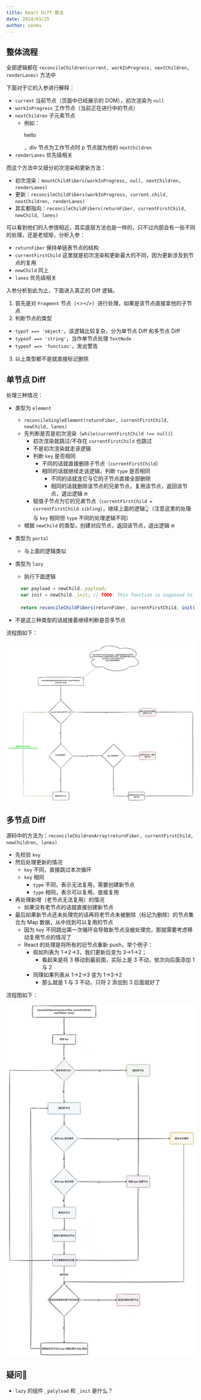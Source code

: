 ```yaml
---
title: React Diff 算法
date: 2024/03/25
author: senmu
---
```


## 整体流程

全部逻辑都在 `reconcileChildren(current, workInProgress, nextChildren, renderLanes)` 方法中

下面对于它的入参进行解释：

* `current` 当前节点（页面中已经展示的 DOM），初次渲染为 `null`
* `workInProgress` 工作节点（当前正在进行中的节点）
* `nextChildren` 子元素节点
  - 例如：<div><p>hello</p></div>，div 节点为工作节点时 p 节点就为他的 `nextChildren`
* `renderLanes` 优先级相关

而这个方法中又细分初次渲染和更新方法：

* 初次渲染：`mountChildFibers(workInProgress, null, nextChildren, renderLanes)`
* 更新：`reconcileChildFibers(workInProgress, current.child, nextChildren, renderLanes)`
* 其实都指向：`reconcileChildFibers(returnFiber, currentFirstChild, newChild, lanes)`

可以看到他们的入参很相近，其实底层方法也是一样的，只不过内部会有一些不同的处理，还是老规矩，分析入参：

* `returnFiber` 保持单链表节点的结构
* `currentFirstChild` 这里就是初次渲染和更新最大的不同，因为更新涉及到节点的复用
* `newChild` 同上
* `lanes` 优先级相关

入参分析到此为止，下面进入真正的 Diff 逻辑。

1. 首先是对 `Fragment` 节点（<></>）进行处理，如果是该节点直接拿他的子节点
2. 判断节点的类型
  - `typof ==> 'object'`，该逻辑比较复杂，分为单节点 Diff 和多节点 Diff
  - `typeof ==> 'string'`，当作单节点处理 `TextNode`
  - `typeof ==> 'function'`，发出警告
3. 以上类型都不是就直接标记删除

## 单节点 Diff

处理三种情况：

* 类型为 `element`
  - `reconcileSingleElement(returnFiber, currentFirstChild, newChild, lanes)`
  - 先判断是否是初次渲染（`while(currentFirstChild !== null)`）
    - 初次渲染就跳过/不存在 `currentFirstChild` 也跳过
    - 不是初次渲染就走该逻辑
    - 判断 `key` 是否相同
      - 不同的话就直接删除子节点（`currentFirstChild`）
      - 相同的话就继续走该逻辑，判断 `type` 是否相同
        - 不同的话就连它与它的子节点直接全部删除
        - 相同的话就删除该节点的兄弟节点，复用该节点，返回该节点，退出逻辑 🔚
    - 赋值子节点为它的兄弟节点（`currentFirstChild = currentFirstChild.sibling`），继续上面的逻辑👆（注意这里的处理与 `key` 相同但  `type` 不同的处理逻辑不同）
  - 根据 `newChild` 的类型，创建对应节点，返回该节点，退出逻辑 🔚

* 类型为 `portal`
  - 与上面的逻辑类似
* 类型为 `lazy`
  - 执行下面逻辑
  ```js
    var payload = newChild._payload;
    var init = newChild._init; // TODO: This function is supposed to be non-recursive.

    return reconcileChildFibers(returnFiber, currentFirstChild, init(payload), lanes);
  ```
* 不是这三种类型的话就接着继续判断是否多节点

流程图如下：

![singleNodeDiff](/singleNodeDiff.jpg)

## 多节点 Diff

源码中的方法为：`reconcileChildrenArray(returnFiber, currentFirstChild, newChildren, lanes)`

* 先校验 `key`
* 然后处理更新的情况
  - `key` 不同，直接跳过本次循环
  - `key` 相同
    - `type` 不同，表示无法复用，需要创建新节点
    - `type` 相同，表示可以复用，直接复用
* 再处理新增（老节点无法复用）的情况
  - 如果没有老节点的话就直接创建新节点
* 最后如果新节点还未处理完的话再将老节点未被删除（标记为删除）的节点集合为 Map 数据，从中找到可以复用的节点
  - 因为 `key` 不同跳出第一次循环会导致新节点没被处理完，那就需要考虑移动复用节点的情况了
  - React 的处理是将所有的旧节点重新 push，举个例子：
    - 假如列表为 1->2->3，我们更新后变为 3->1->2；
      - 看起来是将 3 移动到最前面，实际上是 3 不动，依次向后面添加 1 与 2
    - 同理如果列表从 1->2->3 变为 1->3->2
      - 那么就是 1 与 3 不动，只将 2 添加到 3 后面就好了

流程图如下：

![arrayNodeDiff](/arrayNodeDiff.jpg)

## 疑问🤔

* `lazy` 的组件 `_palyload` 和 `_init` 是什么？